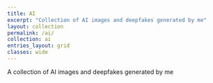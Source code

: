 ```yaml
---
title: AI
excerpt: "Collection of AI images and deepfakes generated by me"
layout: collection
permalink: /ai/
collection: ai
entries_layout: grid
classes: wide
---
```


A collection of AI images and deepfakes generated by me